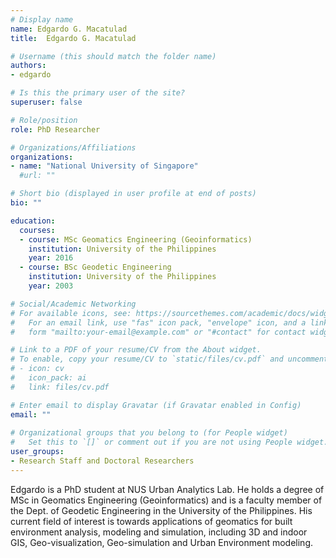```yaml
---
# Display name
name: Edgardo G. Macatulad
title:  Edgardo G. Macatulad

# Username (this should match the folder name)
authors:
- edgardo

# Is this the primary user of the site?
superuser: false

# Role/position
role: PhD Researcher

# Organizations/Affiliations
organizations:
- name: "National University of Singapore"
  #url: ""

# Short bio (displayed in user profile at end of posts)
bio: ""

education:
  courses:
  - course: MSc Geomatics Engineering (Geoinformatics)
    institution: University of the Philippines
    year: 2016
  - course: BSc Geodetic Engineering
    institution: University of the Philippines
    year: 2003

# Social/Academic Networking
# For available icons, see: https://sourcethemes.com/academic/docs/widgets/#icons
#   For an email link, use "fas" icon pack, "envelope" icon, and a link in the
#   form "mailto:your-email@example.com" or "#contact" for contact widget.

# Link to a PDF of your resume/CV from the About widget.
# To enable, copy your resume/CV to `static/files/cv.pdf` and uncomment the lines below.  
# - icon: cv
#   icon_pack: ai
#   link: files/cv.pdf

# Enter email to display Gravatar (if Gravatar enabled in Config)
email: ""
  
# Organizational groups that you belong to (for People widget)
#   Set this to `[]` or comment out if you are not using People widget.  
user_groups:
- Research Staff and Doctoral Researchers
---
```


Edgardo is a PhD student at NUS Urban Analytics Lab.
He holds a degree of MSc in Geomatics Engineering (Geoinformatics) and is a faculty member of the Dept. of Geodetic Engineering in the University of the Philippines.
His current field of interest is towards applications of geomatics for built environment analysis, modeling and simulation, including 3D and indoor GIS, Geo-visualization, Geo-simulation and Urban Environment modeling.
